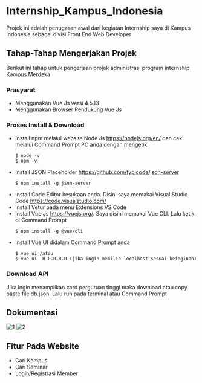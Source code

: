 
# Internship_Kampus_Indonesia
Projek ini adalah penugasan awal dari kegiatan Internship saya di Kampus Indonesia sebagai divisi Front End Web Developer

## Tahap-Tahap Mengerjakan Projek
Berikut ini tahap untuk pengerjaan projek administrasi program internship Kampus Merdeka

### Prasyarat
- Menggunakan Vue Js versi 4.5.13
- Menggunakan Browser Pendukung Vue Js

### Proses Install & Download
- Install npm melalui website Node Js https://nodejs.org/en/ dan cek melalui Command Prompt PC anda dengan mengetik
  ```
  $ node -v
  $ npm -v
  ```
- Install JSON Placeholder https://github.com/typicode/json-server
   ```
  $ npm install -g json-server
  ```
- Install Code Editor kesukaan anda. Disini saya memakai Visual Studio Code https://code.visualstudio.com/
- Install Vetur pada menu Extensions VS Code
- Install Vue Js https://vuejs.org/. Saya disini memakai Vue CLI. Lalu ketik di Command Prompt
  ```
  $ npm install -g @vue/cli
  ```
- Install Vue UI didalam Command Prompt anda
  ```
  $ vue ui /atau 
  $ vue ui -H 0.0.0.0 (jika ingin memilih localhost sesuai keinginan) 
  ```

### Download API
Jika ingin menampilkan card perguruan tinggi maka download atau copy paste file db.json. Lalu run pada terminal atau Command Prompt

## Dokumentasi
![1](https://user-images.githubusercontent.com/80514159/122255754-a1ff3380-cef8-11eb-9eb4-0d3ad8a97f5a.jpg)
![2](https://user-images.githubusercontent.com/80514159/122255836-b6dbc700-cef8-11eb-9d19-c9222f6a124d.jpg)

## Fitur Pada Website
- Cari Kampus
- Cari Seminar
- Login/Registrasi Member

